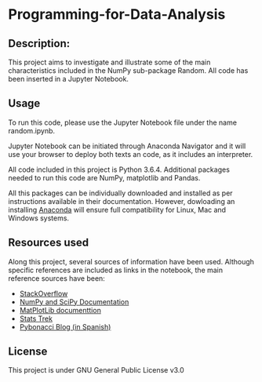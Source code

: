 # Programming-for-Data-Analysis

## Description:
This project aims to investigate and illustrate some of the main characteristics included in the NumPy sub-package Random.
All code has been inserted in a Jupyter Notebook.

## Usage
To run this code, please use the Jupyter Notebook file under the name random.ipynb. 

Jupyter Notebook can be initiated through Anaconda Navigator and it will use your browser to deploy both texts an code, as it includes an interpreter.

All code included in this project is Python 3.6.4. Additional packages needed to run this code are NumPy, matplotlib and Pandas.

All this packages can be individually downloaded and installed as per instructions available in their documentation. However, dowloading an installing [Anaconda](https://www.anaconda.com/download/) will ensure full compatibility for Linux, Mac and Windows systems. 

## Resources used
Along this project, several sources of information have been used. Although specific references are included as links in the notebook, the main reference sources have been:
- [StackOverflow](https://stackoverflow.com/)
- [NumPy and SciPy Documentation](https://docs.scipy.org/doc/)
- [MatPlotLib documenttion](https://matplotlib.org/)
- [Stats Trek](https://www.stattrek.com/)
- [Pybonacci Blog (in Spanish)](https://www.pybonacci.org/)

## License
This project is under GNU General Public License v3.0
